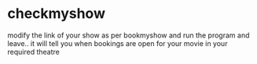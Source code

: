 # checkmyshow
modify the link of your show as per bookmyshow and run the program and leave.. it will tell you when bookings are open for your movie in your required theatre
